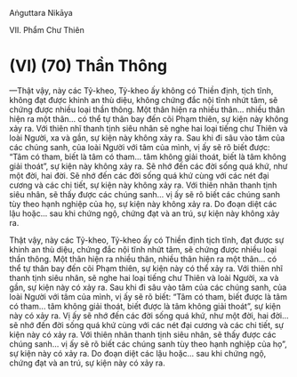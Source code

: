Aṅguttara Nikāya

VII. Phẩm Chư Thiên

# (VI) (70) Thần Thông

—Thật vậy, này các Tỷ-kheo, Tỷ-kheo ấy không có Thiền định, tịch tĩnh, không đạt được khinh an thù diệu, không chứng đắc nội tĩnh nhứt tâm, sẽ chứng được nhiều loại thần thông. Một thân hiện ra nhiều thân... nhiều thân hiện ra một thân... có thể tự thân bay đến cõi Phạm thiên, sự kiện này không xảy ra. Với thiên nhĩ thanh tịnh siêu nhân sẽ nghe hai loại tiếng chư Thiên và loài Người, xa và gần, sự kiện này không xảy ra. Sau khi đi sâu vào tâm của các chúng sanh, của loài Người với tâm của mình, vị ấy sẽ rõ biết được: “Tâm có tham, biết là tâm có tham... tâm không giải thoát, biết là tâm không giải thoát”, sự kiện này không xảy ra. Sẽ nhớ đến các đời sống quá khứ, như một đời, hai đời. Sẽ nhớ đến các đời sống quá khứ cùng với các nét đại cương và các chi tiết, sự kiện này không xảy ra. Với thiên nhãn thanh tịnh siêu nhân, sẽ thấy được các chúng sanh... vị ấy sẽ rõ biết các chúng sanh tùy theo hạnh nghiệp của họ, sự kiện này không xảy ra. Do đoạn diệt các lậu hoặc... sau khi chứng ngộ, chứng đạt và an trú, sự kiện này không xảy ra.

Thật vậy, này các Tỷ-kheo, Tỷ-kheo ấy có Thiền định tịch tĩnh, đạt được sự khinh an thù diệu, chứng đắc nội tĩnh nhứt tâm, sẽ chứng được nhiều loại thần thông. Một thân hiện ra nhiều thân, nhiều thân hiện ra một thân... có thể tự thân bay đến cõi Phạm thiên, sự kiện này có thể xảy ra. Với thiên nhĩ thanh tịnh siêu nhân, sẽ nghe hai loại tiếng chư Thiên và loài Người, xa và gần, sự kiện này có xảy ra. Sau khi đi sâu vào tâm của các chúng sanh, của loài Người với tâm của mình, vị ấy sẽ rõ biết: “Tâm có tham, biết được là tâm có tham... tâm không giải thoát, biết được là tâm không giải thoát”, sự kiện này có xảy ra. Vị ấy sẽ nhớ đến các đời sống quá khứ, như một đời, hai đời... sẽ nhớ đến đời sống quá khứ cùng với các nét đại cương và các chi tiết, sự kiện này có xảy ra. Với thiên nhãn thanh tịnh siêu nhân, sẽ thấy được các chúng sanh... vị ấy sẽ rõ biết các chúng sanh tùy theo hạnh nghiệp của họ”, sự kiện này có xảy ra. Do đoạn diệt các lậu hoặc... sau khi chứng ngộ, chứng đạt và an trú, sự kiện này có xảy ra.

